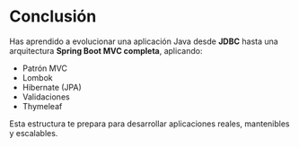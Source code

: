 # Conclusión

Has aprendido a evolucionar una aplicación Java desde **JDBC** hasta una arquitectura **Spring Boot MVC completa**, aplicando:

- Patrón MVC  
- Lombok  
- Hibernate (JPA)  
- Validaciones  
- Thymeleaf  

Esta estructura te prepara para desarrollar aplicaciones reales, mantenibles y escalables.
